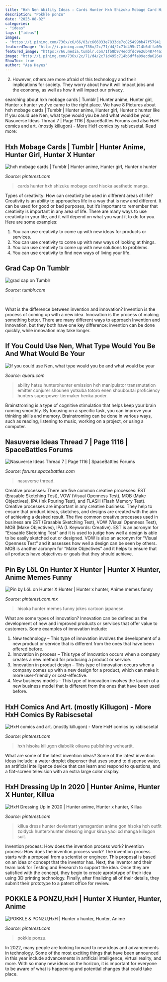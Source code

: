 ```yaml
---
title: "Hxh Nen Ability Ideas : Cards Hunter Hxh Shizuku Mobage Card Hisoka Aesthetic Manga"
description: "Pokkle ponzu"
date: "2023-08-02"
categories:
- "ideas"
tags: ["ideas"]
images:
- "https://i.pinimg.com/736x/c6/66/03/c666033e7833de7c825499bb47f57941.jpg"
featuredImage: "http://i.pinimg.com/736x/2c/71/d4/2c71d495c714b6dffa09ecda626e8f34.jpg"
featured_image: "https://66.media.tumblr.com/1fb8b974eddfdc9e26b48744a1589dad/tumblr_p0wng3Rsxh1ubtq9mo1_500.jpg"
image: "http://i.pinimg.com/736x/2c/71/d4/2c71d495c714b6dffa09ecda626e8f34.jpg"
ShowToc: true
author: "Asa Hayes"
---
```



2. However, others are more afraid of this technology and their implications for society. They worry about how it will impact jobs and the economy, as well as how it will impact our privacy. 

	

		
searching about hxh mobage cards | Tumblr | Hunter anime, Hunter girl, Hunter x hunter you've came to the right place. We have 8 Pictures about hxh mobage cards | Tumblr | Hunter anime, Hunter girl, Hunter x hunter like If you could use Nen, what type would you be and what would be your, Nasuverse Ideas Thread 7 | Page 1116 | SpaceBattles Forums and also HxH comics and art. (mostly killugon) - More HxH comics by rabiscsetal. Read more:
		
    
## Hxh Mobage Cards | Tumblr | Hunter Anime, Hunter Girl, Hunter X Hunter

<img loading=lazy src="https://i.pinimg.com/originals/c4/87/2c/c4872c46104c48cb2d65ed79e21b04b9.jpg" onerror="this.onerror=null;this.src='https://tse1.mm.bing.net/th?id=OIP.dp7B_FxP0bVTd_RfBC1qTAHaJQ&amp;pid=15.1';" alt="hxh mobage cards | Tumblr | Hunter anime, Hunter girl, Hunter x hunter">

_Source: pinterest.com_

>cards hunter hxh shizuku mobage card hisoka aesthetic manga. 

	

Types of creativity: How can creativity be used in different areas of life?
Creativity is an ability to approaches life in a way that is new and different. It can be used for good or bad purposes, but it’s important to remember that creativity is important in any area of life. There are many ways to use creativity in your life, and it will depend on what you want it to do for you. Here are some examples: 
1. You can use creativity to come up with new ideas for products or services.
2. You can use creativity to come up with new ways of looking at things.
3. You can use creativity to come up with new solutions to problems.
4. You can use creativity to find new ways of living your life.

    
## Grad Cap On Tumblr

<img loading=lazy src="https://66.media.tumblr.com/1fb8b974eddfdc9e26b48744a1589dad/tumblr_p0wng3Rsxh1ubtq9mo1_500.jpg" onerror="this.onerror=null;this.src='https://tse2.mm.bing.net/th?id=OIP.qZqwfN6wUmkIZKb-FBsIDgHaKx&amp;pid=15.1';" alt="grad cap on Tumblr">

_Source: tumblr.com_

>. 

	

What is the difference between invention and innovation?
Invention is the process of coming up with a new idea. Innovation is the process of making something better. There are many different ways to approach Invention and Innovation, but they both have one key difference: invention can be done quickly, while innovation may take longer.

    
## If You Could Use Nen, What Type Would You Be And What Would Be Your

<img loading=lazy src="https://qph.fs.quoracdn.net/main-qimg-c7e1f9b8c083b0e1f91cff2e45aa96d6" onerror="this.onerror=null;this.src='https://tse4.mm.bing.net/th?id=OIP.x-H5uMCDsOH5HP8uRaqW1gAAAA&amp;pid=15.1';" alt="If you could use Nen, what type would you be and what would be your">

_Source: quora.com_

>ability hatsu hunterxhunter emission hxh manipulator transmutation emitter conjurer shounen yotsuba totoro enen shouboutai proficiency hunters superpower tiermaker henka poder. 

	

Brainstroming is a type of cognitive stimulation that helps keep your brain running smoothly. By focusing on a specific task, you can improve your thinking skills and memory. Brainstroming can be done in various ways, such as reading, listening to music, working on a project, or using a computer.

    
## Nasuverse Ideas Thread 7 | Page 1116 | SpaceBattles Forums

<img loading=lazy src="https://i.imgur.com/LLT9Jjk.png" onerror="this.onerror=null;this.src='https://tse1.mm.bing.net/th?id=OIP.bMycwcfhAlPBFmDW6CPjVgHaKv&amp;pid=15.1';" alt="Nasuverse Ideas Thread 7 | Page 1116 | SpaceBattles Forums">

_Source: forums.spacebattles.com_

>nasuverse thread. 

	

Creative processes: There are five common creative processes: EST (Erasable Sketching Test), VOW (Visual Openness Test), MOB (Make Objectives), IPA (Ink Pouring Test), and FLASH (Flash Memory Test).
Creative processes are important in any creative business. They help to ensure that product ideas, sketches, and designs are created with the aim of achieving a desired result. The five common creative processes used in business are EST (Erasable Sketching Test), VOW (Visual Openness Test), MOB (Make Objectives), IPA (I. Keywords: Creative).
 EST is an acronym for “Erasable Sketching Test” and it is used to judge how well a design is able to be easily sketched out or designed. VOW is also an acronym for “Visual Openness Test” and it assesses how well a design can be seen by others. MOB is another acronym for “Make Objectives” and it helps to ensure that all products have objectives or goals that they should achieve.

    
## Pin By LöL On Hunter X Hunter | Hunter X Hunter, Anime Memes Funny

<img loading=lazy src="https://i.pinimg.com/originals/87/98/db/8798db5d06f01f3118c567ca5403b673.png" onerror="this.onerror=null;this.src='https://tse2.mm.bing.net/th?id=OIP.hGY3eF6ahxNw3hgus-vpVAHaEJ&amp;pid=15.1';" alt="Pin by LöL on Hunter X Hunter | Hunter x hunter, Anime memes funny">

_Source: pinterest.com.mx_

>hisoka hunter memes funny jokes cartoon japanese. 

	

What are some types of innovation?
Innovation can be defined as the development of new and improved products or services that offer value to customers. Some examples of innovation include: 
1. New technology – This type of innovation involves the development of a new product or service that is different from the ones that have been offered before.
2. Innovation in process – This type of innovation occurs when a company creates a new method for producing a product or service.
3. Innovation in product design – This type of innovation occurs when a company comes up with a new design for a product, which can make it more user-friendly or cost-effective.
4. New business models – This type of innovation involves the launch of a new business model that is different from the ones that have been used before.

    
## HxH Comics And Art. (mostly Killugon) - More HxH Comics By Rabiscsetal

<img loading=lazy src="https://i.pinimg.com/736x/c6/66/03/c666033e7833de7c825499bb47f57941.jpg" onerror="this.onerror=null;this.src='https://tse1.mm.bing.net/th?id=OIP.bWYOGgiVfBmLSpTt_FauagHaHa&amp;pid=15.1';" alt="HxH comics and art. (mostly killugon) - More HxH comics by rabiscsetal">

_Source: pinterest.com_

>hxh hisoka killugon diabolik oikawa publishing weheartit. 

	

What are some of the latest invention ideas?
Some of the latest invention ideas include: a water droplet dispenser that uses sound to dispense water, an artificial intelligence device that can learn and respond to questions, and a flat-screen television with an extra large color display.

    
## HxH Dressing Up In 2020 | Hunter Anime, Hunter X Hunter, Killua

<img loading=lazy src="https://i.pinimg.com/originals/8b/b3/ef/8bb3efeee7ee43d1dffa84cc1c8b5c04.png" onerror="this.onerror=null;this.src='https://tse4.mm.bing.net/th?id=OIP.wgGZKlFSYqjSMdMo0gxoiAHaEo&amp;pid=15.1';" alt="HxH Dressing Up in 2020 | Hunter anime, Hunter x hunter, Killua">

_Source: pinterest.com_

>killua dress hunter deviantart yamsgarden anime gon hisoka hxh outfit zoldyck hunterxhunter dressing imgur kirua yaoi xd manga killugon suit. 

	

Invention process: How does the invention process work?
Invention process: How does the invention process work?
The invention process starts with a proposal from a scientist or engineer. This proposal is based on an idea or concept that the inventor has. Next, the inventor and their team look for Testing and Research to support the idea. Once they are satisfied with the concept, they begin to create aprototype of their idea using 3D printing technology. Finally, after finalizing all of their details, they submit their prototype to a patent office for review.

    
## POKKLE &amp; PONZU,HxH | Hunter X Hunter, Hunter, Anime

<img loading=lazy src="http://i.pinimg.com/736x/2c/71/d4/2c71d495c714b6dffa09ecda626e8f34.jpg" onerror="this.onerror=null;this.src='https://tse1.mm.bing.net/th?id=OIP.cXOTM9cLwB1jissLhHKISgHaF4&amp;pid=15.1';" alt="POKKLE &amp; PONZU,HxH | Hunter x hunter, Hunter, Anime">

_Source: pinterest.com_

>pokkle ponzu. 

	

In 2022, many people are looking forward to new ideas and advancements in technology. Some of the most exciting things that have been announced in this year include advancements in artificial intelligence, virtual reality, and more. With so many new ideas on the horizon, it is important for everyone to be aware of what is happening and potential changes that could take place.

